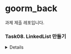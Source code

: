 # goorm_back
과제 제출 레포입니다.

### Task08. LinkedList 만들기
<details >

* **간단한 MyLinkedList를 구현하기.**

* **add()**: MyLinkedList의 맨 마지막 노드에 data를 추가할 수 있습니다.
* **get(index)**: MyLinkedList의 앞에서부터 노드의 data를 return 합니다.
* **delete(index)**: MyLinkedList의 앞에서부터 노드의 데이터를 삭제합니다.
* 위의 api를 제공하면서, data의 타입은 LinkedList를 사용할 때 정할 수 있는 **제네릭**으로 구현합니다.

  <br>

* **추가 과제**
  * Iterator interface를 implements 한 클래스에 구현하여 **for-each** 문과 호환되는 반복자를 제공합니다.
  * MyLinkedList를 이용해서 **Queue와** **Stack을** 구현해봅니다.

  <br>

  > console 로 확인한 이미지
  > 
![image](https://github.com/khv9786/goorm_back/assets/96505736/58e30c76-2c82-49c6-933b-88ce649eafda)

</details>
